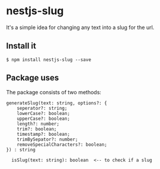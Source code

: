 # nestjs-slug
It's a simple idea for changing any text into a slug for the url.



## Install it


```
$ npm install nestjs-slug --save
```

## Package uses

The package consists of two methods:

```
generateSlug(text: string, options?: {
    seperator?: string;
    lowerCase?: boolean;
    upperCase?: boolean;
    length?: number;
    trim?: boolean;
    timestamp?: boolean;
    trimBySepator?: number;
    removeSpecialCharacters?: boolean;
}) : string

```

```
  isSlug(text: string): boolean  <-- to check if a slug
```


